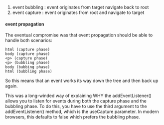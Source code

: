 1. event bubbling : event originates from target navigate back to root
2. event capture : event originates from root and navigate to target

#### event propagation

The eventual compromise was that event propagation should be able to handle both scenarios:

    html (capture phase)
    body (capture phase)
    <p> (capture phase)
    <p> (bubbling phase)
    body (bubbing phase)
    html (bubbling phase)

So this means that an event works its way down the tree and then back up again.

This was a long-winded way of explaining WHY the addEventListener() allows you to listen for events during both the capture phase and the bubbling phase. 
To do this, you have to use the third argument to the addEventListener() method, which is the useCapture parameter. 
In modern browsers, this defaults to false which prefers the bubbling phase.

